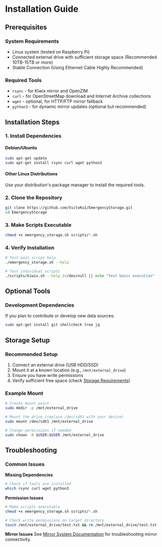# Installation Guide

## Prerequisites

### System Requirements

- Linux system (tested on Raspberry Pi)
- Connected external drive with sufficient storage space (Recommended 10TB-15TB or more)
- Stable Connection (Using Ethernet Cable Highly Recommended)

### Required Tools

- `rsync` - for Kiwix mirror and OpenZIM
- `curl` - for OpenStreetMap download and Internet Archive collections
- `wget` - optional, for HTTP/FTP mirror fallback
- `python3` - for dynamic mirror updates (optional but recommended)

## Installation Steps

### 1. Install Dependencies

#### Debian/Ubuntu
```bash
sudo apt-get update
sudo apt-get install rsync curl wget python3
```

#### Other Linux Distributions
Use your distribution's package manager to install the required tools.

### 2. Clone the Repository

```bash
git clone https://github.com/VictoKu1/EmergencyStorage.git
cd EmergencyStorage
```

### 3. Make Scripts Executable

```bash
chmod +x emergency_storage.sh scripts/*.sh
```

### 4. Verify Installation

```bash
# Test main script help
./emergency_storage.sh --help

# Test individual scripts
./scripts/kiwix.sh --help 2>/dev/null || echo "Test basic execution"
```

## Optional Tools

### Development Dependencies

If you plan to contribute or develop new data sources:

```bash
sudo apt-get install git shellcheck tree jq
```

## Storage Setup

### Recommended Setup

1. Connect an external drive (USB HDD/SSD)
2. Mount it at a known location (e.g., `/mnt/external_drive`)
3. Ensure you have write permissions
4. Verify sufficient free space (check [Storage Requirements](STORAGE.md))

### Example Mount

```bash
# Create mount point
sudo mkdir -p /mnt/external_drive

# Mount the drive (replace /dev/sdX1 with your device)
sudo mount /dev/sdX1 /mnt/external_drive

# Change permissions if needed
sudo chown -R $USER:$USER /mnt/external_drive
```

## Troubleshooting

### Common Issues

**Missing Dependencies**
```bash
# Check if tools are installed
which rsync curl wget python3
```

**Permission Issues**
```bash
# Make scripts executable
chmod +x emergency_storage.sh scripts/*.sh

# Check write permissions on target directory
touch /mnt/external_drive/test.txt && rm /mnt/external_drive/test.txt
```

**Mirror Issues**
See [Mirror System Documentation](MIRROR_SYSTEM.md) for troubleshooting mirror connectivity.
